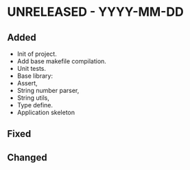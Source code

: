 # UNRELEASED - YYYY-MM-DD

## Added
 * Init of project.
 * Add base makefile compilation.
 * Unit tests.
 * Base library:
  * Assert,
  * String number parser,
  * String utils,
  * Type define.
 * Application skeleton

## Fixed

## Changed
